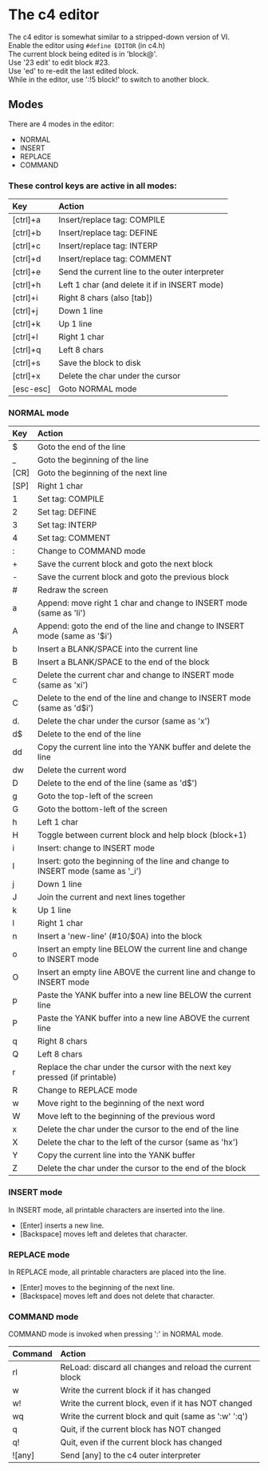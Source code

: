 # The c4 editor

The c4 editor is somewhat similar to a stripped-down version of VI. <br/>
Enable the editor using `#define EDITOR` (in c4.h) <br/>
The current block being edited is in 'block@'. <br/>
Use '23 edit' to edit block #23. <br/>
Use 'ed' to re-edit the last edited block. </br>
While in the editor, use ':!5 block!' to switch to another block. <br/>

## Modes
There are 4 modes in the editor:
- NORMAL
- INSERT
- REPLACE
- COMMAND

### These control keys are active in all modes:

| Key       | Action |
| :--       | :-- |
| [ctrl]+a  | Insert/replace tag: COMPILE |
| [ctrl]+b  | Insert/replace tag: DEFINE |
| [ctrl]+c  | Insert/replace tag: INTERP |
| [ctrl]+d  | Insert/replace tag: COMMENT |
| [ctrl]+e  | Send the current line to the outer interpreter |
| [ctrl]+h  | Left 1 char (and delete it if in INSERT mode) |
| [ctrl]+i  | Right 8 chars (also [tab]) |
| [ctrl]+j  | Down 1 line |
| [ctrl]+k  | Up 1 line |
| [ctrl]+l  | Right 1 char |
| [ctrl]+q  | Left 8 chars |
| [ctrl]+s  | Save the block to disk |
| [ctrl]+x  | Delete the char under the cursor |
| [esc-esc] | Goto NORMAL mode |

### NORMAL mode

| Key  | Action|
| :--  | :-- |
| $    | Goto the end of the line |
| _    | Goto the beginning of the line |
| [CR] | Goto the beginning of the next line |
| [SP] | Right 1 char |
| 1    | Set tag: COMPILE |
| 2    | Set tag: DEFINE |
| 3    | Set tag: INTERP |
| 4    | Set tag: COMMENT |
| :    | Change to COMMAND mode |
| +    | Save the current block and goto the next block |
| -    | Save the current block and goto the previous block |
| #    | Redraw the screen |
| a    | Append: move right 1 char and change to INSERT mode (same as 'li') |
| A    | Append: goto the end of the line and change to INSERT mode  (same as '$i') |
| b    | Insert a BLANK/SPACE into the current line |
| B    | Insert a BLANK/SPACE to the end of the block |
| c    | Delete the current char and change to INSERT mode (same as 'xi') |
| C    | Delete to the end of the line and change to INSERT mode (same as 'd$i') |
| d.   | Delete the char under the cursor (same as 'x') |
| d$   | Delete to the end of the line |
| dd   | Copy the current line into the YANK buffer and delete the line |
| dw   | Delete the current word |
| D    | Delete to the end of the line (same as 'd$') |
| g    | Goto the top-left of the screen |
| G    | Goto the bottom-left of the screen |
| h    | Left 1 char |
| H    | Toggle between current block and help block (block+1) |
| i    | Insert: change to INSERT mode |
| I    | Insert: goto the beginning of the line and change to INSERT mode (same as '_i') |
| j    | Down 1 line |
| J    | Join the current and next lines together |
| k    | Up 1 line |
| l    | Right 1 char |
| n    | Insert a 'new-line' (#10/$0A) into the block |
| o    | Insert an empty line BELOW the current line and change to INSERT mode |
| O    | Insert an empty line ABOVE the current line and change to INSERT mode |
| p    | Paste the YANK buffer into a new line BELOW the current line |
| P    | Paste the YANK buffer into a new line ABOVE the current line |
| q    | Right 8 chars |
| Q    | Left 8 chars |
| r    | Replace the char under the cursor with the next key pressed (if printable) |
| R    | Change to REPLACE mode |
| w    | Move right to the beginning of the next word |
| W    | Move left to the beginning of the previous word |
| x    | Delete the char under the cursor to the end of the line |
| X    | Delete the char to the left of the cursor (same as 'hx') |
| Y    | Copy the current line into the YANK buffer |
| Z    | Delete the char under the cursor to the end of the block |

### INSERT mode

In INSERT mode, all printable characters are inserted into the line.
- [Enter] inserts a new line.
- [Backspace] moves left and deletes that character.

### REPLACE mode

In REPLACE mode, all printable characters are placed into the line.
- [Enter] moves to the beginning of the next line.
- [Backspace] moves left and does not delete that character.

### COMMAND mode

COMMAND mode is invoked when pressing ':' in NORMAL mode.

| Command | Action|
| :--     | :-- |
| rl      | ReLoad: discard all changes and reload the current block |
| w       | Write the current block if it has changed |
| w!      | Write the current block, even if it has NOT changed |
| wq      | Write the current block and quit (same as ':w' ':q') |
| q       | Quit, if the current block has NOT changed |
| q!      | Quit, even if the current block has changed |
| ![any]  | Send [any] to the c4 outer interpreter |
